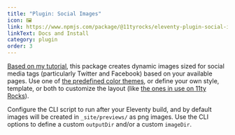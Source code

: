 ```yaml
---
title: "Plugin: Social Images"
icon: 🖼
link: https://www.npmjs.com/package/@11tyrocks/eleventy-plugin-social-images
linkText: Docs and Install
category: plugin
order: 3
---
```


[Based on my tutorial](https://dev.to/5t3ph/automated-social-sharing-images-with-puppeteer-11ty-and-netlify-22ln), this package creates dynamic images sized for social media tags (particularly Twitter and Facebook) based on your available pages. Use one of [the predefined color themes](https://github.com/5t3ph/eleventy-plugin-social-images/tree/main/themes), or define your own style, template, or both to customize the layout (like [the ones in use on 11ty Rocks](https://11ty.rocks/img/previews/create-your-first-basic-11ty-website.png)).

Configure the CLI script to run after your Eleventy build, and by default images will be created in `_site/previews/` as png images. Use the CLI options to define a custom `outputDir` and/or a custom `imageDir`.
